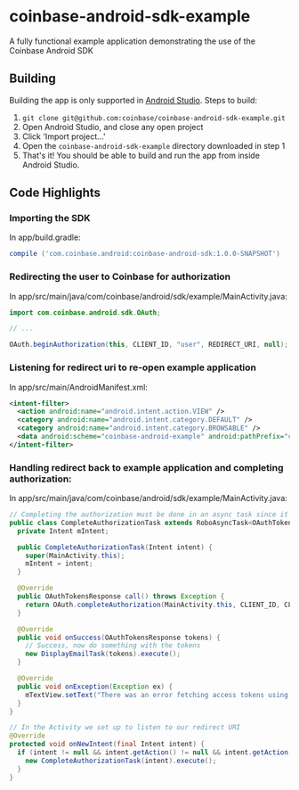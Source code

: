 coinbase-android-sdk-example
================

A fully functional example application demonstrating the use of the Coinbase Android SDK

## Building

Building the app is only supported in [Android Studio](http://developer.android.com/sdk/installing/studio.html). Steps to build:

1.  `git clone git@github.com:coinbase/coinbase-android-sdk-example.git`
2.	Open Android Studio, and close any open project
3.	Click 'Import project...'
4.	Open the `coinbase-android-sdk-example` directory downloaded in step 1
5.  That's it! You should be able to build and run the app from inside Android Studio.

## Code Highlights

### Importing the SDK

In app/build.gradle:
```gradle
compile ('com.coinbase.android:coinbase-android-sdk:1.0.0-SNAPSHOT')
```

### Redirecting the user to Coinbase for authorization

In app/src/main/java/com/coinbase/android/sdk/example/MainActivity.java:
```java
import com.coinbase.android.sdk.OAuth;

// ...

OAuth.beginAuthorization(this, CLIENT_ID, "user", REDIRECT_URI, null);
```

### Listening for redirect uri to re-open example application

In app/src/main/AndroidManifest.xml:
```xml
<intent-filter>
  <action android:name="android.intent.action.VIEW" />
  <category android:name="android.intent.category.DEFAULT" />
  <category android:name="android.intent.category.BROWSABLE" />
  <data android:scheme="coinbase-android-example" android:pathPrefix="coinbase-oauth" />
</intent-filter>
```

### Handling redirect back to example application and completing authorization:

In app/src/main/java/com/coinbase/android/sdk/example/MainActivity.java:
```java
// Completing the authorization must be done in an async task since it requires network communication...
public class CompleteAuthorizationTask extends RoboAsyncTask<OAuthTokensResponse> {
  private Intent mIntent;

  public CompleteAuthorizationTask(Intent intent) {
    super(MainActivity.this);
    mIntent = intent;
  }

  @Override
  public OAuthTokensResponse call() throws Exception {
    return OAuth.completeAuthorization(MainActivity.this, CLIENT_ID, CLIENT_SECRET, mIntent.getData());
  }

  @Override
  public void onSuccess(OAuthTokensResponse tokens) {
    // Success, now do something with the tokens
    new DisplayEmailTask(tokens).execute();
  }

  @Override
  public void onException(Exception ex) {
    mTextView.setText("There was an error fetching access tokens using the auth code: " + ex.getMessage());
  }
}

// In the Activity we set up to listen to our redirect URI
@Override
protected void onNewIntent(final Intent intent) {
  if (intent != null && intent.getAction() != null && intent.getAction().equals("android.intent.action.VIEW")) {
    new CompleteAuthorizationTask(intent).execute();
  }
}
```

